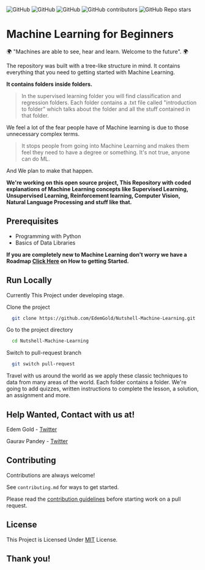 ![GitHub](https://img.shields.io/github/license/EdemGold/Nutshell-Machine-Learning)
![GitHub](https://img.shields.io/badge/Contributions-welcome-green)
![GitHub](https://img.shields.io/badge/PRs-welcome-green)
![GitHub contributors](https://img.shields.io/github/contributors/EdemGold/Nutshell-Machine-Learning)
![GitHub Repo stars](https://img.shields.io/github/stars/EdemGold/Nutshell-Machine-Learning)

# Machine Learning for Beginners

 🌍 "Machines are able to see, hear and learn. Welcome to the future". 🌍

The repository was built with a tree-like structure in mind. It contains everything that you need to getting started with Machine Learning.

**It contains folders inside folders.**

> In the supervised learning folder you will find classification and regression folders. Each folder contains a .txt file called "introduction to folder" which talks about the folder and all the stuff contained in that folder.

We feel a lot of the fear people have of Machine learning is due to those unnecessary complex terms.

>It stops people from going into Machine Learning and makes them feel they need to have a degree or something. It's not true, anyone can do ML.

And We plan to make that happen.

**We're working on this open source project, This Repository with coded explanations of Machine Learning concepts like Supervised Learning, Unsupervised Learning, Reinforcement learning, Computer Vision, Natural Language Processing and stuff like that.**

## Prerequisites

 - Programming with Python
 - Basics of Data Libraries

**If you are completely new to Machine Learning don't worry we have a Roadmap [Click Here](Roadmap/roadmap.md) on How to getting Started.**

## Run Locally

Currently This Project under developing stage.

Clone the project

```bash
  git clone https://github.com/EdemGold/Nutshell-Machine-Learning.git
```

Go to the project directory

```bash
  cd Nutshell-Machine-Learning
```

Switch to pull-request branch

```bash
  git switch pull-request
``` 
 

Travel with us around the world as we apply these classic techniques to data from many areas of the world. Each folder contains a folder. We're going to add quizzes, written instructions to complete the lesson, a solution, an assignment and more.


## Help Wanted, Contact with us at!

Edem Gold - [Twitter](https://twitter.com/EdemGold1)

Gaurav Pandey - [Twitter](https://twitter.com/gaurtvin)

## Contributing

Contributions are always welcome!

See `contributing.md` for ways to get started.

Please read the [contribution guidelines](CONTRIBUTING.md) before starting work on a pull request.

## License

This Project is Licensed Under [MIT](https://choosealicense.com/licenses/mit/) License.

## Thank you!
